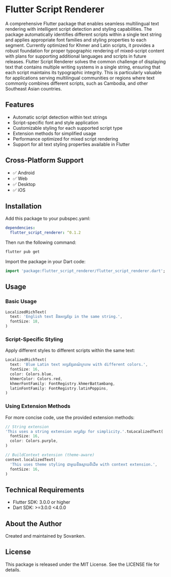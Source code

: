 # Flutter Script Renderer

A comprehensive Flutter package that enables seamless multilingual text rendering with intelligent script detection and styling capabilities. The package automatically identifies different scripts within a single text string and applies appropriate font families and styling properties to each segment. Currently optimized for Khmer and Latin scripts, it provides a robust foundation for proper typographic rendering of mixed-script content with plans for supporting additional languages and scripts in future releases.
Flutter Script Renderer solves the common challenge of displaying text that contains multiple writing systems in a single string, ensuring that each script maintains its typographic integrity. This is particularly valuable for applications serving multilingual communities or regions where text commonly combines different scripts, such as Cambodia, and other Southeast Asian countries.


## Features

- Automatic script detection within text strings
- Script-specific font and style application
- Customizable styling for each supported script type
- Extension methods for simplified usage
- Performance optimized for mixed script rendering
- Support for all text styling properties available in Flutter

## Cross-Platform Support

- ✅ Android
- ✅ Web 
- ✅ Desktop
- ✅ iOS 

## Installation

Add this package to your pubspec.yaml:

```yaml
dependencies:
  flutter_script_renderer: ^0.1.2
```

Then run the following command:

```bash
flutter pub get
```

Import the package in your Dart code:

```dart
import 'package:flutter_script_renderer/flutter_script_renderer.dart';
```

## Usage

### Basic Usage

```dart
LocalizedRichText(
  text: 'English text និងអក្សរខ្មែរ in the same string.',
  fontSize: 18,
)
```

### Script-Specific Styling

Apply different styles to different scripts within the same text:

```dart
LocalizedRichText(
  text: 'Blue Latin text អក្សរខ្មែរពណ៌ក្រហម with different colors.',
  fontSize: 16,
  color: Colors.blue,
  khmerColor: Colors.red,
  khmerFontFamily: FontRegistry.khmerBattambang,
  latinFontFamily: FontRegistry.latinPoppins,
)
```

### Using Extension Methods

For more concise code, use the provided extension methods:

```dart
// String extension
'This uses a string extension អក្សរខ្មែរ for simplicity.'.toLocalizedText(
  fontSize: 16,
  color: Colors.purple,
)

// BuildContext extension (theme-aware)
context.localizedText(
  'This uses theme styling ជាមួយនឹងស្តាយពីដើម with context extension.',
  fontSize: 16,
)
```

## Technical Requirements

- Flutter SDK: 3.0.0 or higher
- Dart SDK: >=3.0.0 <4.0.0

## About the Author

Created and maintained by Sovanken.

## License

This package is released under the MIT License. See the LICENSE file for details.